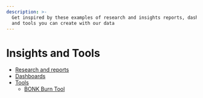 ```yaml
---
description: >-
  Get inspired by these examples of research and insights reports, dashboards,
  and tools you can create with our data
---
```


# Insights and Tools

* [Research and reports](https://flipsidecrypto.xyz/fc/resources?category=research-and-reports)
* [Dashboards](https://flipsidecrypto.xyz/insights/dashboards)
* [Tools](https://science.flipsidecrypto.xyz/research/)
  * [BONK Burn Tool](https://science.flipsidecrypto.xyz/bonk-burns/)
